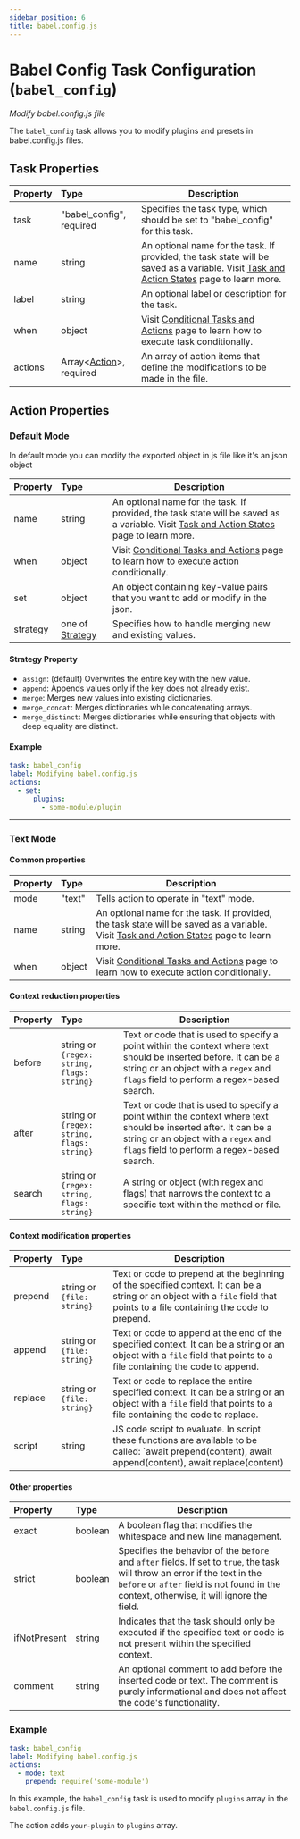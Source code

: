 ```yaml
---
sidebar_position: 6
title: babel.config.js
---
```


# Babel Config Task Configuration (`babel_config`)

_Modify babel.config.js file_

The `babel_config` task allows you to modify plugins and presets in babel.config.js files.

## Task Properties

| Property | Type                                            | Description                                                                                                                                              |
|:---------|:------------------------------------------------|----------------------------------------------------------------------------------------------------------------------------------------------------------|
| task     | "babel_config", required                        | Specifies the task type, which should be set to "babel_config" for this task.                                                                            |
| name     | string                                          | An optional name for the task. If provided, the task state will be saved as a variable. Visit [Task and Action States](../../states) page to learn more. |
| label    | string                                          | An optional label or description for the task.                                                                                                           |
| when     | object                                          | Visit [Conditional Tasks and Actions](../../when) page to learn how to execute task conditionally.                                                       |
| actions  | Array\<[Action](#action-properties)\>, required | An array of action items that define the modifications to be made in the file.                                                                           |

## Action Properties

### Default Mode

In default mode you can modify the exported object in js file like it's an json object

| Property | Type                                  | Description                                                                                                                                              |
|:---------|:--------------------------------------|----------------------------------------------------------------------------------------------------------------------------------------------------------|
| name     | string                                | An optional name for the task. If provided, the task state will be saved as a variable. Visit [Task and Action States](../../states) page to learn more. |
| when     | object                                | Visit [Conditional Tasks and Actions](../../when)  page to learn how to execute action conditionally.                                                    |
| set      | object                                | An object containing key-value pairs that you want to add or modify in the json.                                                                         |
| strategy | one of [Strategy](#strategy-property) | Specifies how to handle merging new and existing values.                                                                                                 |

#### Strategy Property

- `assign`: (default) Overwrites the entire key with the new value.
- `append`: Appends values only if the key does not already exist.
- `merge`: Merges new values into existing dictionaries.
- `merge_concat`: Merges dictionaries while concatenating arrays.
- `merge_distinct`: Merges dictionaries while ensuring that objects with deep equality are distinct.

#### Example

```yaml
task: babel_config
label: Modifying babel.config.js
actions:
  - set:
      plugins:
        - some-module/plugin
```

---
### Text Mode

#### Common properties

| Property | Type   | Description                                                                                                                                              |
|:---------|:-------|----------------------------------------------------------------------------------------------------------------------------------------------------------|
| mode     | "text" | Tells action to operate in "text" mode.                                                                                                                  |
| name     | string | An optional name for the task. If provided, the task state will be saved as a variable. Visit [Task and Action States](../../states) page to learn more. |
| when     | object | Visit [Conditional Tasks and Actions](../../when)  page to learn how to execute action conditionally.                                                    |

#### Context reduction properties

| Property | Type                                       | Description                                                                                                                                                                                             |
|:---------|:-------------------------------------------|---------------------------------------------------------------------------------------------------------------------------------------------------------------------------------------------------------|
| before   | string or `{regex: string, flags: string}` | Text or code that is used to specify a point within the context where text should be inserted before. It can be a string or an object with a `regex` and `flags` field to perform a regex-based search. |
| after    | string or `{regex: string, flags: string}` | Text or code that is used to specify a point within the context where text should be inserted after. It can be a string or an object with a `regex` and `flags` field to perform a regex-based search.  |
| search   | string or `{regex: string, flags: string}` | A string or object (with regex and flags) that narrows the context to a specific text within the method or file.                                                                                        |

#### Context modification properties

| Property | Type                       | Description                                                                                                                                                                  |
|:---------|:---------------------------|------------------------------------------------------------------------------------------------------------------------------------------------------------------------------|
| prepend  | string or `{file: string}` | Text or code to prepend at the beginning of the specified context. It can be a string or an object with a `file` field that points to a file containing the code to prepend. |
| append   | string or `{file: string}` | Text or code to append at the end of the specified context. It can be a string or an object with a `file` field that points to a file containing the code to append.         |
| replace  | string or `{file: string}` | Text or code to replace the entire specified context. It can be a string or an object with a `file` field that points to a file containing the code to replace.              |
| script   | string                     | JS code script to evaluate. In script these functions are available to be called: `await prepend(content), await append(content), await replace(content)                     |

#### Other properties

| Property     | Type    | Description                                                                                                                                                                                                              |
|:-------------|:--------|--------------------------------------------------------------------------------------------------------------------------------------------------------------------------------------------------------------------------|
| exact        | boolean | A boolean flag that modifies the whitespace and new line management.                                                                                                                                                     |
| strict       | boolean | Specifies the behavior of the `before` and `after` fields. If set to `true`, the task will throw an error if the text in the `before` or `after` field is not found in the context, otherwise, it will ignore the field. |
| ifNotPresent | string  | Indicates that the task should only be executed if the specified text or code is not present within the specified context.                                                                                               |
| comment      | string  | An optional comment to add before the inserted code or text. The comment is purely informational and does not affect the code's functionality.                                                                           |

### Example

```yaml
task: babel_config
label: Modifying babel.config.js
actions:
  - mode: text
    prepend: require('some-module')
```

In this example, the `babel_config` task is used to modify `plugins` array in the `babel.config.js` file.

The action adds `your-plugin` to `plugins` array.

